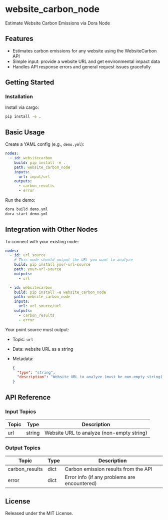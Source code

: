 # website_carbon_node

Estimate Website Carbon Emissions via Dora Node

## Features
- Estimates carbon emissions for any website using the WebsiteCarbon API
- Simple input: provide a website URL and get environmental impact data
- Handles API response errors and general request issues gracefully

## Getting Started

### Installation
Install via cargo:
```bash
pip install -e .
````

## Basic Usage

Create a YAML config (e.g., `demo.yml`):

```yaml
nodes:
  - id: websitecarbon
    build: pip install -e .
    path: website_carbon_node
    inputs:
      url: input/url
    outputs:
      - carbon_results
      - error
```

Run the demo:

```bash
dora build demo.yml
dora start demo.yml
```


## Integration with Other Nodes

To connect with your existing node:

```yaml
nodes:
  - id: url_source
    # This node should output the URL you want to analyze
    build: pip install your-url-source
    path: your-url-source
    outputs:
      - url

  - id: websitecarbon
    build: pip install -e website_carbon_node
    path: website_carbon_node
    inputs:
      url: url_source/url
    outputs:
      - carbon_results
      - error
```

Your point source must output:

* Topic: `url`
* Data: website URL as a string
* Metadata:

  ```json
  {
    "type": "string",
    "description": "Website URL to analyze (must be non-empty string)"
  }
  ```

## API Reference

### Input Topics

| Topic | Type | Description |
|-------|------|-------------|
| url   | string | Website URL to analyze (non-empty string) |

### Output Topics

| Topic          | Type   | Description                                 |
|--------------- |--------|---------------------------------------------|
| carbon_results | dict   | Carbon emission results from the API        |
| error          | dict   | Error info (if any problems are encountered)|

## License

Released under the MIT License.
